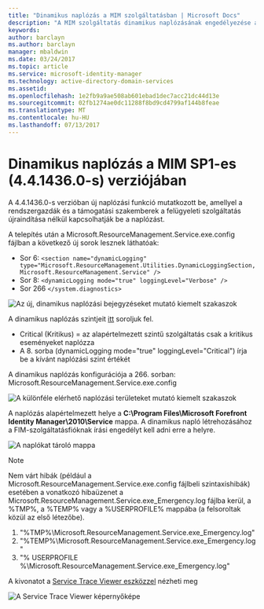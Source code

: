 ```yaml
---
title: "Dinamikus naplózás a MIM szolgáltatásban | Microsoft Docs"
description: "A MIM szolgáltatás dinamikus naplózásának engedélyezése a felügyeleti szolgáltatás újraindítása nélkül"
keywords: 
author: barclayn
ms.author: barclayn
manager: mbaldwin
ms.date: 03/24/2017
ms.topic: article
ms.service: microsoft-identity-manager
ms.technology: active-directory-domain-services
ms.assetid: 
ms.openlocfilehash: 1e2fb9a9ae508ab601ebad1dec7acc21dc44d13e
ms.sourcegitcommit: 02fb1274ae0dc11288f8bd9cd4799af144b8feae
ms.translationtype: MT
ms.contentlocale: hu-HU
ms.lasthandoff: 07/13/2017
---
```

# Dinamikus naplózás a MIM SP1-es (4.4.1436.0-s) verziójában
<a id="mim-sp1-4414360--service-dynamic-logging" class="xliff"></a>
A 4.4.1436.0-s verzióban új naplózási funkció mutatkozott be, amellyel a rendszergazdák és a támogatási szakemberek a felügyeleti szolgáltatás újraindítása nélkül kapcsolhatják be a naplózást.

A telepítés után a  Microsoft.ResourceManagement.Service.exe.config fájlban a következő új sorok lesznek láthatóak:

*   Sor 6: ``<section name="dynamicLogging" type="Microsoft.ResourceManagement.Utilities.DynamicLoggingSection, Microsoft.ResourceManagement.Service" />``
*   Sor 8:  ``<dynamicLogging mode="true" loggingLevel="Verbose" />``
*   Sor 266 ``</system.diagnostics> ``

![Az új, dinamikus naplózási bejegyzéseket mutató kiemelt szakaszok](media/mim-service-dynamic-logging/screen01.png)

A dinamikus naplózás szintjeit [itt](https://msdn.microsoft.com/library/ms733025(v=vs.110).aspx#Anchor_3) soroljuk fel.

- Critical (Kritikus) = az alapértelmezett szintű szolgáltatás csak a kritikus eseményeket naplózza
- A 8. sorba (dynamicLogging mode="true" loggingLevel="Critical") írja be a kívánt naplózási szint értékét

A dinamikus naplózás konfigurációja a 266. sorban: Microsoft.ResourceManagement.Service.exe.config

![A különféle elérhető naplózási területeket mutató kiemelt szakaszok](media/mim-service-dynamic-logging/screen02.png)

A naplózás alapértelmezett helye a **C:\Program Files\Microsoft Forefront Identity Manager\2010\Service** mappa. A dinamikus napló létrehozásához a FIM-szolgáltatásfióknak írási engedélyt kell adni erre a helyre.

![A naplókat tároló mappa](media/mim-service-dynamic-logging/screen03.png)

 >[!NOTE]
 Nem várt hibák (például a Microsoft.ResourceManagement.Service.exe.config fájlbeli szintaxishibák) esetében a vonatkozó hibaüzenet a Microsoft.ResourceManagement.Service.exe_Emergency.log fájlba kerül, a %TMP%, a %TEMP% vagy a %USERPROFILE% mappába (a felsoroltak közül az első létezőbe).  
1. "%TMP%\Microsoft.ResourceManagement.Service.exe_Emergency.log"
2. "%TEMP%\Microsoft.ResourceManagement.Service.exe_Emergency.log"
3. "% USERPROFILE %\Microsoft.ResourceManagement.Service.exe_Emergency.log"

A kivonatot a [Service Trace Viewer eszközzel](https://msdn.microsoft.com//library/aa751795(v=vs.110).aspx) nézheti meg

 ![A Service Trace Viewer képernyőképe](media/mim-service-dynamic-logging/screen04.png)
